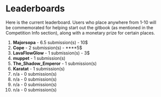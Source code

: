 # Leaderboards

Here is the current leaderboard. Users who place anywhere from 1-10 will be commemorated for helping start out the gitbook \(as mentioned in the Competition Info section\), along with a monetary prize for certain places. 

1. **Majorsopa** - 6.5 submission\(s\) - 10$
2. **Cope** - 2 submission\(s\)  -  ****5$
3. **LavaFlowGlow** - 1 submission\(s\) - 3$
4. **muppet** - 1 submission\(s\)
5. **The\_Shadow\_Emperor** - 1 submission\(s\)
6. **Karatat** - 1 submission\(s\)
7. n/a - 0 submission\(s\)
8. n/a - 0 submission\(s\)
9. n/a - 0 submission\(s\)
10. n/a - 0 submission\(s\)



